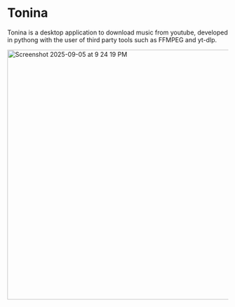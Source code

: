 # Tonina
Tonina is a desktop application to download music from youtube, developed in pythong with the user of third party tools such as FFMPEG and yt-dlp.



<img width="964" height="569" alt="Screenshot 2025-09-05 at 9 24 19 PM" src="https://github.com/user-attachments/assets/590b6c48-5db9-4398-a97d-cfec10e02b38" />
